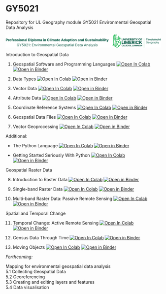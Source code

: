 # GY5021
Repository for UL Geography module GY5021 Environmental Geospatial Data Analysis

<img src="https://raw.githubusercontent.com/bamacgabhann/GY5021/2024/PD_logo.png" align=center alt="UL Geography logo"/>

Introduction to Geospatial Data  

1. Geospatial Software and Programming Languages <a href="https://colab.research.google.com/github/bamacgabhann/GY5021/blob/2024/GY5021/1_Introduction_to_Geospatial_Data/GY5021_1_Geospatial_Software_and_Programming_Languages.ipynb" target="_parent"><img src="https://colab.research.google.com/assets/colab-badge.svg" alt="Open In Colab"/></a>     <a href="https://mybinder.org/v2/gh/bamacgabhann/GY5021/9a706c8973d5bde0e50593ecc94941b0426f24a6?urlpath=lab%2Ftree%2FGY5021%2F1_Introduction_to_Geospatial_Data%2FGY5021_1_Geospatial_Software_and_Programming_Languages.ipynb" target="_parent"><img src="https://mybinder.org/badge_logo.svg" alt="Open in Binder" /></a>

2. Data Types <a href="https://colab.research.google.com/github/bamacgabhann/GY5021/blob/2024/GY5021/1_Introduction_to_Geospatial_Data/GY5021_2_Data_Types.ipynb" target="_parent"><img src="https://colab.research.google.com/assets/colab-badge.svg" alt="Open In Colab"/></a>     <a href="https://mybinder.org/v2/gh/bamacgabhann/GY5021/9a706c8973d5bde0e50593ecc94941b0426f24a6?urlpath=lab%2Ftree%2FGY5021%2F1_Introduction_to_Geospatial_Data%2FGY5021_2_Data_Types.ipynb" target="_parent"><img src="https://mybinder.org/badge_logo.svg" alt="Open in Binder" /></a>

3. Vector Data <a href="https://colab.research.google.com/github/bamacgabhann/GY5021/blob/2024/GY5021/1_Introduction_to_Geospatial_Data/GY5021_3_Vector_Data.ipynb" target="_parent"><img src="https://colab.research.google.com/assets/colab-badge.svg" alt="Open In Colab"/></a>     <a href="https://mybinder.org/v2/gh/bamacgabhann/GY5021/9a706c8973d5bde0e50593ecc94941b0426f24a6?urlpath=lab%2Ftree%2FGY5021%2F1_Introduction_to_Geospatial_Data%2FGY5021_3_Vector_Data.ipynb" target="_parent"><img src="https://mybinder.org/badge_logo.svg" alt="Open in Binder" /></a>

4. Attribute Data <a href="https://colab.research.google.com/github/bamacgabhann/GY5021/blob/2024/GY5021/1_Introduction_to_Geospatial_Data/GY5021_4_Attribute_Data.ipynb" target="_parent"><img src="https://colab.research.google.com/assets/colab-badge.svg" alt="Open In Colab"/></a>     <a href="https://mybinder.org/v2/gh/bamacgabhann/GY5021/9a706c8973d5bde0e50593ecc94941b0426f24a6?urlpath=lab%2Ftree%2FGY5021%2F1_Introduction_to_Geospatial_Data%2FGY5021_4_Attribute_Data.ipynb" target="_parent"><img src="https://mybinder.org/badge_logo.svg" alt="Open in Binder" /></a>

5. Coordinate Reference Systems <a href="https://colab.research.google.com/github/bamacgabhann/GY5021/blob/2024/GY5021/1_Introduction_to_Geospatial_Data/GY5021_5_Coordinate_Reference_Systems.ipynb" target="_parent"><img src="https://colab.research.google.com/assets/colab-badge.svg" alt="Open In Colab"/></a>     <a href="https://mybinder.org/v2/gh/bamacgabhann/GY5021/9a706c8973d5bde0e50593ecc94941b0426f24a6?urlpath=lab%2Ftree%2FGY5021%2F1_Introduction_to_Geospatial_Data%2FGY5021_5_Coordinate_Reference_Systems.ipynb" target="_parent"><img src="https://mybinder.org/badge_logo.svg" alt="Open in Binder" /></a>

6. Geospatial Data Files <a href="https://colab.research.google.com/github/bamacgabhann/GY5021/blob/2024/GY5021/1_Introduction_to_Geospatial_Data/GY5021_6_Geospatial_Data_Files.ipynb" target="_parent"><img src="https://colab.research.google.com/assets/colab-badge.svg" alt="Open In Colab"/></a>     <a href="https://mybinder.org/v2/gh/bamacgabhann/GY5021/9a706c8973d5bde0e50593ecc94941b0426f24a6?urlpath=lab%2Ftree%2FGY5021%2F1_Introduction_to_Geospatial_Data%2FGY5021_6_Geospatial_Data_Files.ipynb" target="_parent"><img src="https://mybinder.org/badge_logo.svg" alt="Open in Binder" /></a>

7. Vector Geoprocessing <a href="https://colab.research.google.com/github/bamacgabhann/GY5021/blob/2024/GY5021/1_Introduction_to_Geospatial_Data/GY5021_7_Vector_Geoprocessing.ipynb" target="_parent"><img src="https://colab.research.google.com/assets/colab-badge.svg" alt="Open In Colab"/></a>     <a href="https://mybinder.org/v2/gh/bamacgabhann/GY5021/9a706c8973d5bde0e50593ecc94941b0426f24a6?urlpath=lab%2Ftree%2FGY5021%2F1_Introduction_to_Geospatial_Data%2FGY5021_7_Vector_Geoprocessing.ipynb" target="_parent"><img src="https://mybinder.org/badge_logo.svg" alt="Open in Binder" /></a>

Additional:

- The Python Language <a href="https://colab.research.google.com/github/bamacgabhann/GY5021/blob/2024/GY5021/1_Introduction_to_Geospatial_Data/GY5021_The_Python_Language.ipynb" target="_parent"><img src="https://colab.research.google.com/assets/colab-badge.svg" alt="Open In Colab"/></a>     <a href="https://mybinder.org/v2/gh/bamacgabhann/GY5021/9a706c8973d5bde0e50593ecc94941b0426f24a6?urlpath=lab%2Ftree%2FGY5021%2F1_Introduction_to_Geospatial_Data%2FGY5021_The_Python_Language.ipynb" target="_parent"><img src="https://mybinder.org/badge_logo.svg" alt="Open in Binder" /></a>

- Getting Started Seriously With Python <a href="https://colab.research.google.com/github/bamacgabhann/GY5021/blob/2024/GY5021/1_Introduction_to_Geospatial_Data/GY5021_Getting_Started_Seriously_With_Python.ipynb" target="_parent"><img src="https://colab.research.google.com/assets/colab-badge.svg" alt="Open In Colab"/></a>     <a href="https://mybinder.org/v2/gh/bamacgabhann/GY5021/9a706c8973d5bde0e50593ecc94941b0426f24a6?urlpath=lab%2Ftree%2FGY5021%2F1_Introduction_to_Geospatial_Data%2FGY5021_Getting_Started_Seriously_With_Python.ipynb" target="_parent"><img src="https://mybinder.org/badge_logo.svg" alt="Open in Binder" /></a>
  
    
Geospatial Raster Data  
  
  
8. Introduction to Raster Data <a href="https://colab.research.google.com/github/bamacgabhann/GY5021/blob/2024/GY5021/2_Raster_Geospatial_Data/GY5021_8_Introduction_To_Raster_Data.ipynb" target="_parent"><img src="https://colab.research.google.com/assets/colab-badge.svg" alt="Open In Colab"/></a>     <a href="https://mybinder.org/v2/gh/bamacgabhann/GY5021/9a706c8973d5bde0e50593ecc94941b0426f24a6?urlpath=lab%2Ftree%2FGY5021%2F2_Raster_Geospatial_Data%2FGY5021_8_Introduction_To_Raster_Data.ipynb" target="_parent"><img src="https://mybinder.org/badge_logo.svg" alt="Open in Binder" /></a>

9. Single-band Raster Data <a href="https://colab.research.google.com/github/bamacgabhann/GY5021/blob/2024/GY5021/2_Raster_Geospatial_Data/GY5021_9_Single-band_Raster_Data.ipynb" target="_parent"><img src="https://colab.research.google.com/assets/colab-badge.svg" alt="Open In Colab"/></a>     <a href="https://mybinder.org/v2/gh/bamacgabhann/GY5021/9a706c8973d5bde0e50593ecc94941b0426f24a6?urlpath=lab%2Ftree%2FGY5021%2F2_Raster_Geospatial_Data%2FGY5021_9_Single-band_Raster_Data.ipynb" target="_parent"><img src="https://mybinder.org/badge_logo.svg" alt="Open in Binder" /></a>

10. Multi-band Raster Data: Passive Remote Sensing <a href="https://colab.research.google.com/github/bamacgabhann/GY5021/blob/2024/GY5021/2_Raster_Geospatial_Data/GY5021_10_Multi-band_Raster_Data-Passive_Remote_Sensing.ipynb" target="_parent"><img src="https://colab.research.google.com/assets/colab-badge.svg" alt="Open In Colab"/></a>     <a href="https://mybinder.org/v2/gh/bamacgabhann/GY5021/9a706c8973d5bde0e50593ecc94941b0426f24a6?urlpath=lab%2Ftree%2FGY5021%2F2_Raster_Geospatial_Data%2FGY5021_10_Multi-band_Raster_Data-Passive_Remote_Sensing.ipynb" target="_parent"><img src="https://mybinder.org/badge_logo.svg" alt="Open in Binder" /></a>
  
    
Spatial and Temporal Change  
  
  
11. Temporal Change: Active Remote Sensing <a href="https://colab.research.google.com/github/bamacgabhann/GY5021/blob/2024/GY5021/3_Spatial_and_Temporal_Change/GY5021_11_Temporal_Change-Active_Remote_Sensing.ipynb" target="_parent"><img src="https://colab.research.google.com/assets/colab-badge.svg" alt="Open In Colab"/></a>     <a href="https://mybinder.org/v2/gh/bamacgabhann/GY5021/9a706c8973d5bde0e50593ecc94941b0426f24a6?urlpath=lab%2Ftree%2FGY5021%2F3_Spatial_and_Temporal_Change%2FGY5021_11_Temporal_Change-Active_Remote_Sensing.ipynb" target="_parent"><img src="https://mybinder.org/badge_logo.svg" alt="Open in Binder" /></a>

12. Census Data Through Time  <a href="https://colab.research.google.com/github/bamacgabhann/GY5021/blob/2024/GY5021/3_Spatial_and_Temporal_Change/GY5021_12_Temporal_Change-Census_Data.ipynb" target="_parent"><img src="https://colab.research.google.com/assets/colab-badge.svg" alt="Open In Colab"/></a>     <a href="https://mybinder.org/v2/gh/bamacgabhann/GY5021/9a706c8973d5bde0e50593ecc94941b0426f24a6?urlpath=lab%2Ftree%2FGY5021%2F3_Spatial_and_Temporal_Change%2FGY5021_12_Temporal_Change-Census_Data.ipynb" target="_parent"><img src="https://mybinder.org/badge_logo.svg" alt="Open in Binder" /></a>

13. Moving Objects  <a href="https://colab.research.google.com/github/bamacgabhann/GY5021/blob/2024/GY5021/3_Spatial_and_Temporal_Change/GY5021_13_Spatial_Change-Moving_Features.ipynb" target="_parent"><img src="https://colab.research.google.com/assets/colab-badge.svg" alt="Open In Colab"/></a>     <a href="https://mybinder.org/v2/gh/bamacgabhann/GY5021/9a706c8973d5bde0e50593ecc94941b0426f24a6?urlpath=lab%2Ftree%2FGY5021%2F3_Spatial_and_Temporal_Change%2FGY5021_13_Spatial_Change-Moving_Features.ipynb" target="_parent"><img src="https://mybinder.org/badge_logo.svg" alt="Open in Binder" /></a>
  
    
*Forthcoming:*  
  

Mapping for environmental geospatial data analysis  
5.1 Collecting Geospatial Data  
5.2 Georeferencing  
5.3 Creating and editing layers and features  
5.4 Data visualisation  


